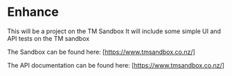 # Enhance

This will be a project on the TM Sandbox
It will include some simple UI and API tests on the TM sandbox

The Sandbox can be found here: [https://www.tmsandbox.co.nz/]

The API documentation can be found here: [https://www.tmsandbox.co.nz/]
